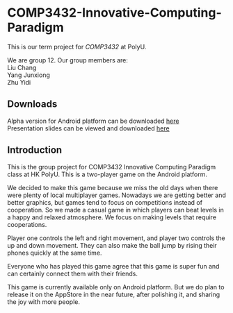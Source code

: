 # COMP3432-Innovative-Computing-Paradigm
This is our term project for *COMP3432* at PolyU.  
  
We are group 12. Our group members are:  
Liu Chang  
Yang Junxiong  
Zhu Yidi  

## Downloads
Alpha version for Android platform can be downloaded [here](https://github.com/COMP4122/COMP3432-Innovative-Computing-Paradigm/releases/download/alpha6/Dual.Balance.alpha.apk)  
Presentation slides can be viewed and downloaded [here](https://docs.google.com/presentation/d/1E9x1JCJprLikV3wYgj9chKwzl7rRaF8owlf8_IRvKM8/edit?usp=sharing)  

## Introduction

This is the group project for COMP3432 Innovative Computing Paradigm class at HK PolyU. This is a two-player game on the Android platform.  

We decided to make this game because we miss the old days when there were plenty of local multiplayer games. Nowadays we are getting better and better graphics, but games tend to focus on competitions instead of cooperation. So we made a casual game in which players can beat levels in a happy and relaxed atmosphere. We focus on making levels that require cooperations.  

Player one controls the left and right movement, and player two controls the up and down movement. They can also make the ball jump by rising their phones quickly at the same time.  

Everyone who has played this game agree that this game is super fun and can certainly connect them with their friends.  

This game is currently available only on Android platform. But we do plan to release it on the AppStore in the near future, after polishing it, and sharing the joy with more people.
